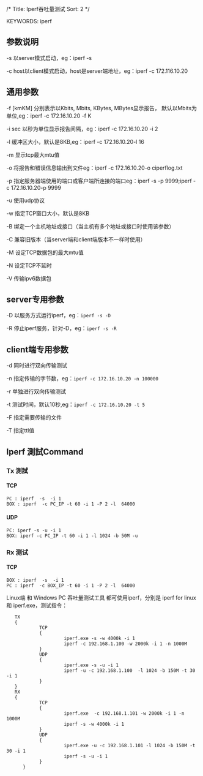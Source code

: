 /*
 Title: Iperf吞吐量测试
 Sort: 2
 */

KEYWORDS: iperf

## 参数说明

   -s 以server模式启动，eg：iperf -s 

   -c host以client模式启动，host是server端地址，eg：iperf -c 172.116.10.20

## 通用参数

   -f [kmKM] 分别表示以Kbits, Mbits, KBytes, MBytes显示报告， 默认以Mbits为单位,eg：iperf -c 172.16.10.20 -f K 

   -i sec 以秒为单位显示报告间隔，eg：iperf -c 172.16.10.20 -i 2 

   -l 缓冲区大小，默认是8KB,eg：iperf -c 172.16.10.20-l 16 

   -m 显示tcp最大mtu值

   -o 将报告和错误信息输出到文件eg：iperf -c 172.16.10.20-o ciperflog.txt

   -p 指定服务器端使用的端口或客户端所连接的端口eg：iperf -s -p 9999;iperf -c 172.16.10.20-p 9999

   -u 使用udp协议

   -w 指定TCP窗口大小，默认是8KB

   -B 绑定一个主机地址或接口（当主机有多个地址或接口时使用该参数）

   -C 兼容旧版本（当server端和client端版本不一样时使用）

   -M 设定TCP数据包的最大mtu值

   -N 设定TCP不延时

   -V 传输ipv6数据包

## server专用参数

   -D 以服务方式运行iperf，eg：`iperf -s -D`

   -R 停止iperf服务，针对-D，eg：`iperf -s -R`

## client端专用参数

   -d 同时进行双向传输测试

   -n 指定传输的字节数，eg：`iperf -c 172.16.10.20 -n 100000`

   -r 单独进行双向传输测试

   -t 测试时间，默认10秒,eg：`iperf -c 172.16.10.20 -t 5`

   -F 指定需要传输的文件

   -T 指定ttl值

## Iperf 測試Command
### Tx 測試

#### TCP   
```
PC : iperf  -s  -i 1
BOX : iperf  -c PC_IP -t 60 -i 1 -P 2 -l  64000
```

#### UDP
```
PC: iperf -s -u -i 1
BOX: iperf -c PC_IP -t 60 -i 1 -l 1024 -b 50M -u
```

### Rx 测试  

#### TCP  
```
BOX : iperf  -s  -i 1
PC : iperf  -c BOX_IP -t 60 -i 1 -P 2 -l  64000
```

Linux端  和  Windows PC  吞吐量测试工具 都可使用iperf，分别是 iperf for linux 和 iperf.exe，测试指令：

```
   TX
   {
            TCP
            {
                     iperf.exe -s -w 4000k -i 1
                     iperf -c 192.168.1.100 -w 2000k -i 1 -n 1000M
            }
            UDP
            {
                     iperf.exe -s -u -i 1
                     iperf -u -c 192.168.1.100  -l 1024 -b 150M -t 30 -i 1
            }
   }
   RX
   {
            TCP
            {
                     iperf.exe  -c 192.168.1.101 -w 2000k -i 1 -n 1000M
                     iperf -s -w 4000k -i 1
            }
            UDP
            {
                     iperf.exe -u -c 192.168.1.101 -l 1024 -b 150M -t 30 -i 1
                     iperf -s -u -i 1
            }
      }
```